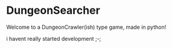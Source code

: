 # DungeonSearcher

Welcome to a DungeonCrawler(ish) type game, made in python!

i havent really started development ;-;
